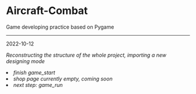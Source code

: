 # Aircraft-Combat
Game developing practice based on Pygame

***

2022-10-12


<p><em>Reconstructing the structure of the whole project, importing a new designing mode<em></p>
   <li>  finish game_start </li>
   <li>  shop page currently empty, coming soon  </li>
   <li>  next step: game_run </li>
